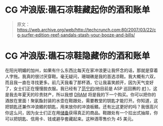 # CG 冲浪版:礁石凉鞋藏起你的酒和账单

> 原文：<https://web.archive.org/web/http://techcrunch.com:80/2007/03/22/cg-surfer-edition-reef-sandals-stash-your-booze-and-bills/>

# CG 冲浪版:礁石凉鞋隐藏你的酒和账单

在阳光明媚的加州，如果有什么东西比每天在家冲浪更让我怀念的话，那就是穿着人字拖。我真的很讨厌穿鞋。毫无疑问，珊瑚礁是我的首选凉鞋。我大概有六双，而且我一直在寻找更多。前几天我看了那杯酒，它让我喜笑颜开，因为天气变好了，女士们正在慢慢脱衣服。我已经有了[范宁的](https://web.archive.org/web/20201130074529/http://www.reef.com/productdetail/guys/footwear/sandals/2415)(他目前是 ASP 巡回赛的 [#1](https://web.archive.org/web/20201130074529/http://www.aspworldtour.com/2007/ratings.asp?rRat=menwct&rNav=Men&rYear=2006&rTitulo=WCT) )，这是我去年夏天的珍贵财产，所以我想 [DRAM](https://web.archive.org/web/20201130074529/http://www.reef.com/productdetail/guys/footwear/sandals/2597) 将是我的下一个购买。你可以把你的酒放在里面！聚氨酯封装的水壶在鞋跟处，需要教堂的钥匙才能打开。你知道，这把钥匙还兼作冲浪鳍的钥匙，用来放你的冲浪板鳍。还有比这更好的吗？我很高兴你这么问，因为女士们正在用[储备](https://web.archive.org/web/20201130074529/http://www.reef.com/stash/)获得真正的商品。鞋跟处有一个拉出式抽屉，你可以把钥匙、信用卡、钱或避孕套藏起来。这种酒零售价为 45 美元。